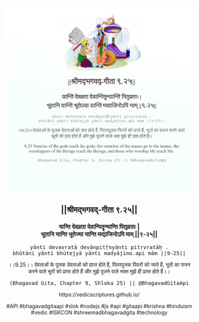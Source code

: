 <img src="../../asset/BG_9_25.png"/>
<center><h2>||श्रीमद्‍भगवद्‍-गीता ९.२५||</h2>
<h3>यान्ति देवव्रता देवान्पितॄन्यान्ति पितृव्रताः |<br/>भूतानि यान्ति भूतेज्या यान्ति मद्याजिनोऽपि माम् ||९-२५||</h3>
<pre>yānti devavratā devānpitṝnyānti pitṛvratāḥ .<br/>bhūtāni yānti bhūtejyā yānti madyājino.api mām ||9-25||</pre>
<p>।।9.25।। देवताओं के पूजक देवताओं को प्राप्त होते हैं, पितरपूजक पितरों को जाते हैं, भूतों का यजन करने वाले भूतों को प्राप्त होते हैं और मुझे पूजने वाले भक्त मुझे ही प्राप्त होते हैं।।</p>
<pre>(Bhagavad Gita, Chapter 9, Shloka 25) || @BhagavadGitaApi</pre><p>https://vedicscriptures.github.io/</p><p>#API #bhagavadgitaapi #slok #nodejs #js #api #gitaapi #krishna #hinduism #vedic #ISKCON #shreemadbhagavadgita #technology</p></center>
